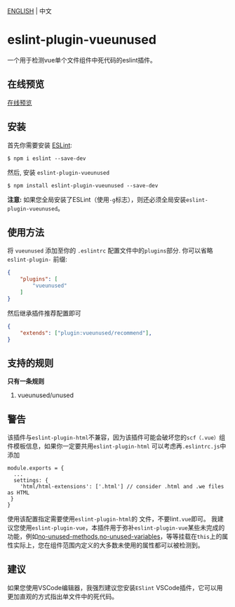[ENGLISH](https://github.com/IWANABETHATGUY/eslint-plugin-vueunused/blob//README.CN.md) | 中文 
# eslint-plugin-vueunused

一个用于检测vue单个文件组件中死代码的eslint插件。
## 在线预览
[在线预览](https://iwanabethatguy.github.io/eslint-plugin-vueunused/)
## 安装

首先你需要安装 [ESLint](http://eslint.org):

```
$ npm i eslint --save-dev
```

然后, 安装 `eslint-plugin-vueunused` 

```
$ npm install eslint-plugin-vueunused --save-dev
```

**注意:** 
如果您全局安装了ESLint（使用`-g`标志），则还必须全局安装`eslint-plugin-vueunused`。
## 使用方法

将 `vueunused` 添加至你的 `.eslintrc` 配置文件中的`plugins`部分. 你可以省略 `eslint-plugin-` 前缀:

```json
{
    "plugins": [
        "vueunused"
    ]
}
```


然后继承插件推荐配置即可
```json
{
    "extends": ["plugin:vueunused/recommend"],
}
```

## 支持的规则
**只有一条规则**
1. vueunused/unused




## 警告

该插件与`eslint-plugin-html`不兼容，因为该插件可能会破坏您的`scf（.vue）`组件模板信息，如果你一定要共用`eslint-plugin-html` 可以考虑再`.eslintrc.js`中添加
```
module.exports = {
  ...
  settings: {
    'html/html-extensions': ['.html'] // consider .html and .we files as HTML
 }
}
```
使用该配置指定需要使用`eslint-plugin-html`的 文件，不要lint`.vue`即可。
我建议您使用`eslint-plugin-vue`，本插件用于弥补`eslint-plugin-vue`某些未完成的功能，例如[no-unused-methods](https://github.com/vuejs/eslint-plugin-vue/issues/848),[no-unused-variables](https://github.com/vuejs/eslint-plugin-vue/issues/631)，等等挂载在`this`上的属性实际上，您在组件范围内定义的大多数未使用的属性都可以被检测到。

## 建议
如果您使用VSCode编辑器，我强烈建议您安装`ESlint` VSCode插件，它可以用更加直观的方式指出单文件中的死代码。
